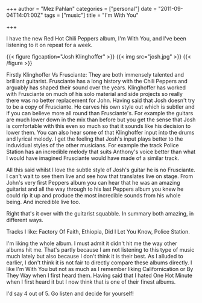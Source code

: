 +++
author = "Mez Pahlan"
categories = ["personal"]
date = "2011-09-04T14:01:00Z"
tags = ["music"]
title = "I'm With You"

+++

I have the new Red Hot Chili Peppers album, I'm With You, and I've been listening to it on repeat for a week.

{{< figure figcaption="Josh Klinghoffer" >}}
    {{< img src="josh.jpg" >}}
{{< /figure >}}

<!--more-->

Firstly Klinghoffer Vs Frusciante: They are both immensely talented and brilliant guitarist. Frusciante has a long
history with the Chili Peppers and arguably has shaped their sound over the years. Klinghoffer has worked with
Frusciante on much of his solo material and side projects so really there was no better replacement for John. Having
said that Josh doesn't try to be a copy of Frusciante. He carves his own style out which is subtler and if you can
believe more all round than Frusciante's. For example the guitars are much lower down in the mix than before but you get
the sense that Josh is comfortable with this even so much so that it sounds like his decision to lower them. You can
also hear some of that Klinghoffer input into the drums and lyrical melody. I get the feeling that Josh's input plays
better to the induvidual styles of the other musicians. For example the track Police Station has an incredible melody
that suits Anthony's voice better than what I would have imagined Frusciante would have made of a similar track.

All this said whilst I love the subtle style of Josh's guitar he is no Frusciante. I can't wait to see them live and see
how that translates live on stage. From John's very first Peppers album you can hear that he was an amazing guitarist
and all the way through to his last Peppers album you knew he could rip it up and produce the most incredible sounds
from his whole being. And incredible live too.

Right that's it over with the guitarist squabble. In summary both amazing, in different ways.

Tracks I like: Factory Of Faith, Ethiopia, Did I Let You Know, Police Station.

I'm liking the whole album. I must admit it didn't hit me the way other albums hit me. That's partly because I am not
listening to this type of music much lately but also because I don't think it is their best. As I alluded to earlier, I
don't think it is not fair to directly compare these albums directly. I like I'm With You but not as much as I remember
liking Californication or By They Way when I first heard them. Having said that I hated One Hot Minute when I first
heard it but I now think that is one of their finest albums.

I'd say 4 out of 5. Go listen and decide for yourself!
